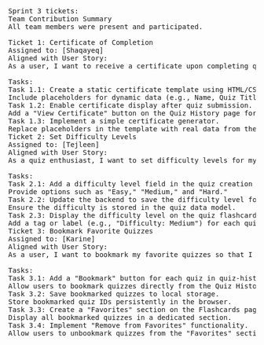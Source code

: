 <pre>

Sprint 3 tickets:
Team Contribution Summary
All team members were present and participated.

Ticket 1: Certificate of Completion
Assigned to: [Shaqayeq]
Aligned with User Story:
As a user, I want to receive a certificate upon completing quizzes with a high score so that I can share my achievement with others.

Tasks:
Task 1.1: Create a static certificate template using HTML/CSS.
Include placeholders for dynamic data (e.g., Name, Quiz Title, Score).
Task 1.2: Enable certificate display after quiz submission.
Add a "View Certificate" button on the Quiz History page for quizzes with scores above a threshold (e.g., 80%).
Task 1.3: Implement a simple certificate generator.
Replace placeholders in the template with real data from the submitted quiz.
Ticket 2: Set Difficulty Levels
Assigned to: [Tejleen]
Aligned with User Story:
As a quiz enthusiast, I want to set difficulty levels for my quizzes so that users can choose the challenge that suits them best.

Tasks:
Task 2.1: Add a difficulty level field in the quiz creation form.
Provide options such as "Easy," "Medium," and "Hard."
Task 2.2: Update the backend to save the difficulty level for each quiz.
Ensure the difficulty is stored in the quiz data model.
Task 2.3: Display the difficulty level on the quiz flashcards page.
Add a tag or label (e.g., "Difficulty: Medium") for each quiz.
Ticket 3: Bookmark Favorite Quizzes
Assigned to: [Karine]
Aligned with User Story:
As a user, I want to bookmark my favorite quizzes so that I can access them quickly later.

Tasks:
Task 3.1: Add a "Bookmark" button for each quiz in quiz-history.html.
Allow users to bookmark quizzes directly from the Quiz History page.
Task 3.2: Save bookmarked quizzes to local storage.
Store bookmarked quiz IDs persistently in the browser.
Task 3.3: Create a "Favorites" section on the Flashcards page.
Display all bookmarked quizzes in a dedicated section.
Task 3.4: Implement "Remove from Favorites" functionality.
Allow users to unbookmark quizzes from the "Favorites" section.
</pre>
